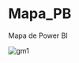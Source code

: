 # Mapa_PB
Mapa de Power BI

![gm1](https://github.com/user-attachments/assets/eb5d2032-4a0f-4195-9d85-8afd3037ffa0)
